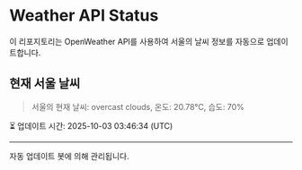 
# Weather API Status

이 리포지토리는 OpenWeather API를 사용하여 서울의 날씨 정보를 자동으로 업데이트합니다.

## 현재 서울 날씨
> 서울의 현재 날씨: overcast clouds, 온도: 20.78°C, 습도: 70%

⏳ 업데이트 시간: 2025-10-03 03:46:34 (UTC)

---
자동 업데이트 봇에 의해 관리됩니다.
